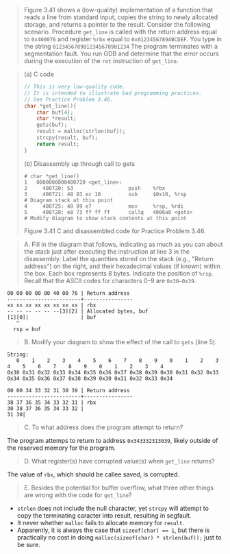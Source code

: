 > Figure 3.41 shows a (low-quality) implementation of a function that reads a
> line from standard input, copies the string to newly allocated storage, and
> returns a pointer to the result.
> Consider the following scenario. Procedure `get_line` is called with the
> return address equal to `0x400076` and register `%rbx` equal to
> `0x0123456789ABCDEF`. You type in the string `0123456789012345678901234`
> The program terminates with a segmentation fault. You run GDB and determine
> that the error occurs during the execution of the `ret` instruction of
> `get_line`.

> (a) C code
> ```C
> // This is very low-quality code.
> // It is intended to illustrate bad programming practices.
> // See Practice Problem 3.46.
> char *get_line(){
>     char buf[4];
>     char *result;
>     gets(buf);
>     result = malloc(strlen(buf));
>     strcpy(result, buf);
>     return result;
> }
> ```
> (b) Disassembly up through call to gets
> ```Assembly
> # char *get_line()
> 1   0000000000400720 <get_line>:
> 2     400720: 53                  push    %rbx
> 3     400721: 48 83 ec 10         sub     $0x10, %rsp
> # Diagram stack at this point
> 4     400725: 48 89 e7            mov     %rsp, %rdi
> 5     400728: e8 73 ff ff ff      callq   4006a0 <gets>
> # Modify diagram to show stack contents at this point
> ```
> Figure 3.41 C and disassembled code for Practice Problem 3.46.

> A. Fill in the diagram that follows, indicating as much as you can about the
> stack just after executing the instruction at line 3 in the disassembly. Label
> the quantities stored on the stack (e.g., "Return address") on the right, and
> their hexadecimal values (if known) within the box. Each box represents 8
> bytes. Indicate the position of `%rsp`. Recall that the ASCII codes for
> characters 0–9 are `0x30–0x39`.

```
00 00 00 00 00 40 00 76 | Return address
------------------------+----------------
xx xx xx xx xx xx xx xx | rbx
-- -- -- -- -- --[3][2] | Allocated bytes, buf
[1][0]|                 | buf
   ^
  rsp = buf
```

> B. Modify your diagram to show the effect of the call to `gets` (line 5).

```
String:
   0    1    2    3    4    5    6    7    8    9    0    1    2    3    4    5    6    7    8    9    0    1    2    3    4 
0x30 0x31 0x32 0x33 0x34 0x35 0x36 0x37 0x38 0x39 0x30 0x31 0x32 0x33 0x34 0x35 0x36 0x37 0x38 0x39 0x30 0x31 0x32 0x33 0x34 
```

```
00 00 34 33 32 31 30 39 | Return address
------------------------+----------------
38 37 36 35 34 33 32 31 | rbx
30 38 37 36 35 34 33 32 |
31 30|
```

> C. To what address does the program attempt to return?

The program attemps to return to address `0x343332313039`, likely outside of the
reserved memory for the program.

> D. What register(s) have corrupted value(s) when `get_line` returns?

The value of `rbx`, which should be callee saved, is corrupted.

> E. Besides the potential for buffer overflow, what three other things are wrong
> with the code for `get_line`?

- `strlen` does not include the null character, yet `strcpy` will attempt to
  copy the terminating caracter into result, resulting in segfault.
- It never whether `malloc` fails to allocate memory for `result`.
- Apparently, it is always the case that `sizeof(char) == 1`, but there is
  practically no cost in doing `malloc(sizeof(char) * strlen(buf));` just to be
  sure.
